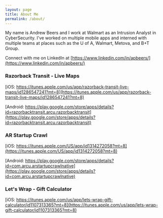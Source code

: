 ```yaml
---
layout: page
title: About Me
permalink: /about/
---
```


My name is Andrew Beers and I work at Walmart as an Intrusion Analyst in CyberSecurity. I've worked on multiple mobile apps and interned with multiple teams at places such as the U of A, Walmart, Metova, and B+T Group.

Connect with me on LinkedIn at [https://www.linkedin.com/in/apbeers/](https://www.linkedin.com/in/apbeers/)

### Razorback Transit - Live Maps

[iOS: https://itunes.apple.com/us/app/razorback-transit-live-maps/id1286547241?mt=8](https://itunes.apple.com/us/app/razorback-transit-live-maps/id1286547241?mt=8)

[Android: https://play.google.com/store/apps/details?id=razorbacktransit.arcu.razorbacktransit](https://play.google.com/store/apps/details?id=razorbacktransit.arcu.razorbacktransit)

### AR Startup Crawl

[iOS: https://itunes.apple.com/US/app/id1314272058?mt=8](https://itunes.apple.com/US/app/id1314272058?mt=8)

[Android: https://play.google.com/store/apps/details?id=com.arcu.arstartupcrawlnative](https://play.google.com/store/apps/details?id=com.arcu.arstartupcrawlnative)

### Let's Wrap - Gift Calculator

[iOS: https://itunes.apple.com/us/app/lets-wrap-gift-calculator/id1107313365?mt=8](https://itunes.apple.com/us/app/lets-wrap-gift-calculator/id1107313365?mt=8)
